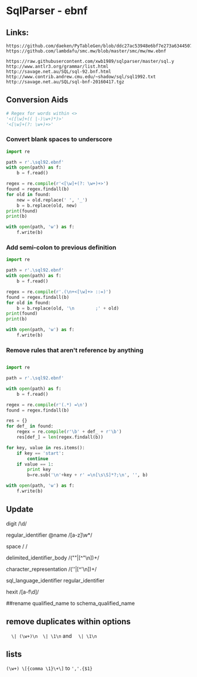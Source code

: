 # SqlParser - ebnf

## Links:

    https://github.com/daeken/PyTableGen/blob/ddc27ac53948e6bf7e273a634450793ef78e5b79/tblgen/grammar.ebnf
    https://github.com/lambdafu/smc.mw/blob/master/smc/mw/mw.ebnf

    https://raw.githubusercontent.com/xwb1989/sqlparser/master/sql.y
    http://www.antlr3.org/grammar/list.html
    http://savage.net.au/SQL/sql-92.bnf.html
    http://www.contrib.andrew.cmu.edu/~shadow/sql/sql1992.txt
    http://savage.net.au/SQL/sql-bnf-20160417.tgz

## Conversion Aids

```Python
# Regex for words within <>
'<([\w]+(( |-)\w+)*)>'
'<[\w]+(?: \w+)+>'
```


### Convert blank spaces to underscore

```python
import re

path = r'.\sql92.ebnf'
with open(path) as f:
    b = f.read()

regex = re.compile(r'<[\w]+(?: \w+)+>')
found = regex.findall(b)
for old in found:
    new = old.replace(' ', '_')
    b = b.replace(old, new)
print(found)
print(b)

with open(path, 'w') as f:
    f.write(b)
```

### Add semi-colon to previous definition
```python
import re

path = r'.\sql92.ebnf'
with open(path) as f:
    b = f.read()

regex = re.compile(r'.(\n+<[\w]+> ::=)')
found = regex.findall(b)
for old in found:
    b = b.replace(old, '\n        ;' + old)
print(found)
print(b)

with open(path, 'w') as f:
    f.write(b)

```


### Remove rules that aren't reference by anything
```python

import re

path = r'.\sql92.ebnf'

with open(path) as f:
    b = f.read()

regex = re.compile(r'(.*) =\n')
found = regex.findall(b)

res = {}
for def_ in found:
    regex = re.compile(r'\b' + def_ + r'\b')
    res[def_] = len(regex.findall(b))

for key, value in res.items():
    if key == 'start':
        continue
    if value == 1:
        print key
        b=re.sub('\n'+key + r' =\n[\s\S]*?;\n', '', b)

with open(path, 'w') as f:
    f.write(b)

```





## Update
digit
/\d/

regular_identifier
@name
/[a-z]\w*/

space
/ /

delimited_identifier_body
/(""|[^"\n])+/

character_representation
/(''|[^'\n])+/

sql_language_identifier
regular_identifier

hexit
/[a-f\d]/

##rename
qualified_name to schema_qualified_name

## remove duplicates within options
`  \| (\w+)\n  \| \1\n` and `  \| \1\n`

## lists
`(\w+) \[{comma \1}\+\]` to `','.{$1}`
